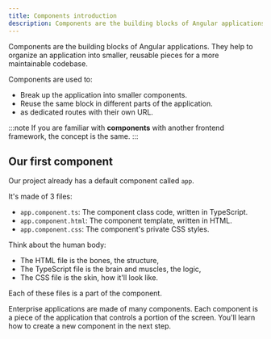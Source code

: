 ```yaml
---
title: Components introduction
description: Components are the building blocks of Angular applications
---
```


Components are the building blocks of Angular applications.
They help to organize an application into smaller, reusable pieces for a more maintainable codebase.

Components are used to:

- Break up the application into smaller components.
- Reuse the same block in different parts of the application.
- as dedicated routes with their own URL.

:::note
If you are familiar with **components** with another frontend framework, the concept is the same.
:::

## Our first component

Our project already has a default component called `app`.

It's made of 3 files:

- `app.component.ts`: The component class code, written in TypeScript.
- `app.component.html`: The component template, written in HTML.
- `app.component.css`: The component's private CSS styles.

Think about the human body:
- The HTML file is the bones, the structure,
- The TypeScript file is the brain and muscles, the logic,
- The CSS file is the skin, how it'll look like.

Each of these files is a part of the component.

Enterprise applications are made of many components. Each component is a piece of the application that controls a portion of the screen.
You'll learn how to create a new component in the next step.


